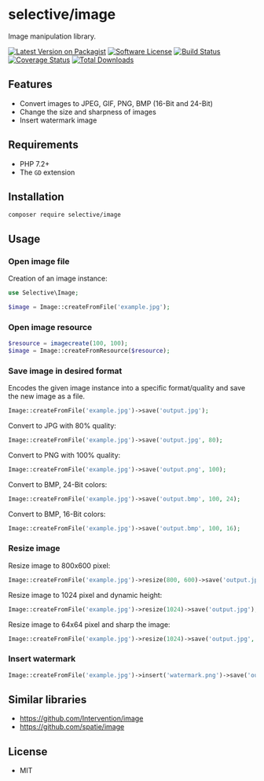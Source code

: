 # selective/image

Image manipulation library.

[![Latest Version on Packagist](https://img.shields.io/github/release/selective-php/image.svg)](https://packagist.org/packages/selective/image)
[![Software License](https://img.shields.io/badge/license-MIT-brightgreen.svg)](LICENSE.md)
[![Build Status](https://travis-ci.org/selective-php/image.svg?branch=master)](https://travis-ci.org/selective-php/image)
[![Coverage Status](https://scrutinizer-ci.com/g/selective-php/image/badges/coverage.png?b=master)](https://scrutinizer-ci.com/g/selective-php/image/code-structure)
[![Total Downloads](https://img.shields.io/packagist/dt/selective/image.svg)](https://packagist.org/packages/selective/image/stats)


## Features

* Convert images to JPEG, GIF, PNG, BMP (16-Bit and 24-Bit)
* Change the size and sharpness of images
* Insert watermark image

## Requirements

* PHP 7.2+
* The `GD` extension

## Installation

```
composer require selective/image
```

## Usage

### Open image file

Creation of an image instance:

```php
use Selective\Image;

$image = Image::createFromFile('example.jpg');
```

### Open image resource

```php
$resource = imagecreate(100, 100);
$image = Image::createFromResource($resource);
```

### Save image in desired format

Encodes the given image instance into a specific format/quality
and save the new image as a file.

```php
Image::createFromFile('example.jpg')->save('output.jpg');
```

Convert to JPG with 80% quality:

```php
Image::createFromFile('example.jpg')->save('output.jpg', 80);
```

Convert to PNG with 100% quality:

```php
Image::createFromFile('example.jpg')->save('output.png', 100);
```

Convert to BMP, 24-Bit colors:

```php
Image::createFromFile('example.jpg')->save('output.bmp', 100, 24);
```

Convert to BMP, 16-Bit colors:

```php
Image::createFromFile('example.jpg')->save('output.bmp', 100, 16);
```

### Resize image

Resize image to 800x600 pixel:

```php
Image::createFromFile('example.jpg')->resize(800, 600)->save('output.jpg');
```

Resize image to 1024 pixel and dynamic height:

```php
Image::createFromFile('example.jpg')->resize(1024)->save('output.jpg');
```

Resize image to 64x64 pixel and sharp the image:

```php
Image::createFromFile('example.jpg')->resize(1024)->save('output.jpg', 64, 64, true);
```

### Insert watermark

```php
Image::createFromFile('example.jpg')->insert('watermark.png')->save('output.jpg');
```

## Similar libraries

* https://github.com/Intervention/image
* https://github.com/spatie/image

## License

* MIT
